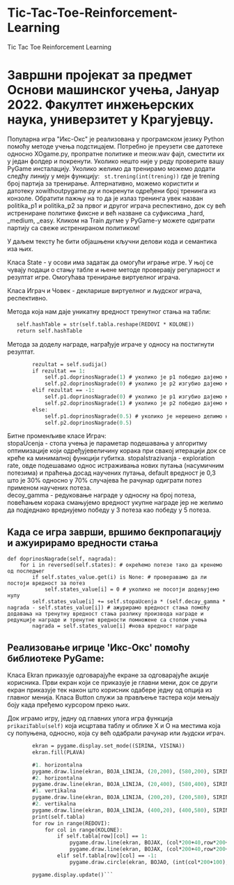 # Tic-Tac-Toe-Reinforcement-Learning
Tic Tac Toe Reinforcement Learning

# Завршни пројекат за предмет Основи машинског учења, Јануар 2022. Факултет инжењерских наука, универзитет у Крагујевцу.

Популарна игра "Икс-Окс" је реализована у програмском језику Python помоћу методе учења подстицајем.
Потребно је преузети све датотеке односно XOgame.py, пропратне политике и meow.wav фајл, сместити их у један фолдер и покренути. Уколико нешто није у реду проверите вашу PyGame инсталацију.
Уколико желимо да тренирамо можемо додати следћу линију у мејн функцију: ` st.trening(int(trening))` где је trening број партија за тренирање. Алтернативно, можемо користити и датотеку xowithoutpygame.py и покренути одређени број тренинга из конзоле. Обратити пажњу на то да је излаз тренинга увек назван politika_p1 и politika_p2 за првог и другог играча респективно, док су већ истрениране политике фиксне и већ назване са суфиксима _hard, _medium, _easy. Кликом на Train дугме у PyGame-у можете одиграти партију са свеже истренираном политиком!

У даљем тексту ће бити објашњени кључни делови кода и семантика иза њих.

  Класа State - у осови има задатак да омогући играње игре. У њој се чувају подаци о стању табле и њене   методе проверавју регуларност и резултат игре. Омогућава тренирање виртуелног играча.
  
  Класа Играч и Човек - декларише виртуелног и људског играча, респективно.
  
  Метода која нам даје уникатну вредност тренутног стања на табли:
 ``` def getHash(self):
    self.hashTable = str(self.tabla.reshape(REDOVI * KOLONE))
    return self.hashTable
 ```
  
 
 Метода за доделу награде, награђује играче у односу на постигнути резултат.
```def dodelaNagrade(self):
        rezultat = self.sudija()
        if rezultat == 1:
            self.p1.doprinosNagrade(1) # уколико је p1 победио дајемо му награду 1
            self.p2.doprinosNagrade(0) # уколико је p2 изгубио дајемо му награду 0
        elif rezultat == -1:
            self.p1.doprinosNagrade(0) # уколико је p1 изгубио дајемо му награду 0
            self.p2.doprinosNagrade(1) # уколико је p2 победио дајемо му награду 1
        else:
            self.p1.doprinosNagrade(0.5) # уколико је нерешено делимо награду на пола међу играчима
            self.p2.doprinosNagrade(0.5)
```
            
Битне променљиве класе Играч:<br/>  stopaUcenja - стопа учења је параметар подешавања у алгоритму оптимизације који одређујевеличину корака при свакој итерацији док се креће ка минималној функцији губитка.  stopaIstrazivanja - exploration rate, овде подешавамо однос истраживања нових путања (насумичним потезима) и праћења досад научених путања, default вредност је 0,3 што је 30% односно у 70% случајева ће рачунар одиграти потез применом научених потеза.
<br/> decoy_gamma - редуковање награде у односну на број потеза, повећањем корака смањујемо вредност укупне награде јер не желимо да подједнако вреднујемо победу у 3 потеза као победу у 5 потеза.
      
## Kада се игра заврши, вршимо бекпропагацију и ажуирирамо вредности стања
    def doprinosNagrade(self, nagrada):
        for i in reversed(self.states): # окрећемо потезе тако да кренемо од последњег
            if self.states_value.get(i) is None: # проверавамо да ли постоји вредност за потез
                self.states_value[i] = 0 # уколико не посотји додељујемо нулу
            self.states_value[i] += self.stopaUcenja * (self.decay_gamma * nagrada - self.states_value[i]) # ажурирамо вредност стања помоћу додавања на тренутну вредност стања разлику производа награде и редукције награде и тренутне вредности помножене са стопом учења
            nagrada = self.states_value[i] #нова вредност награде

## Реализовање игрице 'Икс-Окс' помоћу библиотеке PyGame:

Класа Ekran приказује одговарајуће екране за одговарајуће акције корисника. Први екран који се приказује је главни мени, док се други екран приказује тек након што корисник одабере једну од опција из главног менија.
Класа Button служи за прављење тастера који мењају боју када пређемо курсором преко њих.

Док играмо игру, једну од главних улога игра функција `prikaziTablu(self)` која исцртава таблу и облике X и O на местима која су попуњена, односно, која су већ одабрали рачунар или људски играч.
```def prikaziTablu(self):
        ekran = pygame.display.set_mode((SIRINA, VISINA))
        ekran.fill(PLAVA)

        #1. horizontalna
        pygame.draw.line(ekran, BOJA_LINIJA, (20,200), (580,200), SIRINA_LINIJE)
        #2. horizontalna
        pygame.draw.line(ekran, BOJA_LINIJA, (20,400), (580,400), SIRINA_LINIJE)
        #1. vertikalna
        pygame.draw.line(ekran, BOJA_LINIJA, (200,20), (200,580), SIRINA_LINIJE)
        #2. vertikalna
        pygame.draw.line(ekran, BOJA_LINIJA, (400,20), (400,580), SIRINA_LINIJE)
        print(self.tabla)
        for row in range(REDOVI):
            for col in range(KOLONE):
                if self.tabla[row][col] == 1:
                    pygame.draw.line(ekran, BOJAX, (col*200+40,row*200+160), (col*200+160, row*200+40), DEBLJINA_X)
                    pygame.draw.line(ekran, BOJAX, (col*200+40,row*200+40), (col*200+160,row*200+160), DEBLJINA_X)
                elif self.tabla[row][col] == -1:
                    pygame.draw.circle(ekran, BOJAO, (int(col*200+100),int(row*200+100)), POLUPRECNIK_O, DEBLJINA_O)

        pygame.display.update()```
        
        
